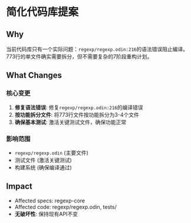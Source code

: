# 简化代码库提案

## Why

当前代码库只有一个实际问题：`regexp/regexp.odin:216`的语法错误阻止编译。773行的单文件确实需要拆分，但不需要复杂的7阶段重构计划。

## What Changes

### 核心变更
1. **修复语法错误**: 修复`regexp/regexp.odin:216`的编译错误
2. **按功能拆分文件**: 将773行文件按功能拆分为3-4个文件
3. **确保基本测试**: 激活关键测试文件，确保功能正常

### 影响范围
- `regexp/regexp.odin` (主要文件)
- 测试文件 (激活关键测试)
- 构建系统 (确保编译通过)

## Impact
- Affected specs: regexp-core
- Affected code: regexp/regexp.odin, tests/
- **无破坏性**: 保持现有API不变